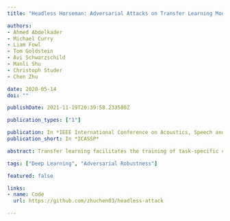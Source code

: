 ```yaml
---
title: "Headless Horseman: Adversarial Attacks on Transfer Learning Models"

authors:
- Ahmed Abdelkader
- Michael Curry
- Liam Fowl
- Tom Goldstein
- Avi Schwarzschild
- Manli Shu
- Christoph Studer
- Chen Zhu

date: 2020-05-14
doi: ""

publishDate: 2021-11-19T20:39:58.233580Z

publication_types: ["1"]

publication: In *IEEE International Conference on Acoustics, Speech and Signal Processing*
publication_short: In *ICASSP*

abstract: Transfer learning facilitates the training of task-specific classifiers using pre-trained models as feature extractors. We present a family of transferable adversarial attacks against such classifiers, generated without access to the classification head; we call these headless attacks. We first demonstrate successful transfer attacks against a victim network using only its feature extractor. This motivates the introduction of a label-blind adversarial attack. This transfer attack method does not require any information about the class-label space of the victim. Our attack lowers the accuracy of a ResNet18 trained on CIFAR10 by over 40%.

tags: ["Deep Learning", "Adversarial Robustness"]

featured: false

links:
- name: Code
  url: https://github.com/zhuchen03/headless-attack

---
```

